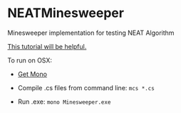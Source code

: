 # NEATMinesweeper
Minesweeper implementation for testing NEAT Algorithm

[This tutorial will be helpful.](http://www.nashcoding.com/2010/07/17/tutorial-evolving-neural-networks-with-sharpneat-2-part-1/)

To run on OSX:

- [Get Mono](http://www.mono-project.com/download/)

- Compile .cs files from command line: `mcs *.cs`

- Run .exe: `mono Minesweeper.exe`